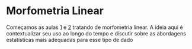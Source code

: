 # Morfometria Linear 
Começamos as aulas [1](Aula%201) e [2](Aula%202) tratando de morfometria linear. A ideia aqui é contextualizar seu uso ao longo do tempo e discutir sobre as abordagens estatísticas mais adequadas para esse tipo de dado
